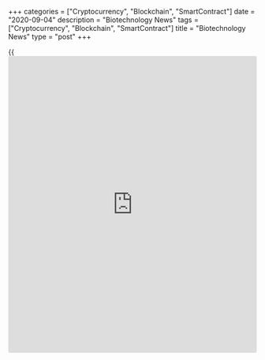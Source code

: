 +++
categories = ["Cryptocurrency", "Blockchain", "SmartContract"]
date = "2020-09-04"
description = "Biotechnology News"
tags = ["Cryptocurrency", "Blockchain", "SmartContract"]
title = "Biotechnology News"
type = "post"
+++

{{<iframe id="large-banner" src="https://www.bounty.group/#slide=2.0" width="100%" height="600" scrolling="no" style="border: 0px solid rgb(216, 221, 230); border-radius: 3px;">}}

![mylan fda recall 090220][1]

Generic and specialty pharma company Mylan N.V. said its U.S.-based
business Mylan Institutional LLC recalled four lots of Amiodarone HCl
Injection, USP and Tranexamic Acid Injection, USP for potential
interchanging of cartons, according to the U.S. Food and Drug
Administration or FDA.

![treehousefoods sept02][2]

TreeHouse Foods, Inc. has recalled certain Chewy Granola Bars sold under
the brand name Signature Select, citing misbranding and the presence of
undeclared peanut, a known allergen. The recall involves 18 Count / 15.2
oz package of Signature Select Chewy Granola Bars - Chocolate Chip with
UPC Number 2113028363 and best if used by date of January 21, 2021.

![fritolay aug26][3]

Frito-Lay North America, the convenient foods division of PepsiCo, Inc.,
has recalled Lay's Barbecue Flavored Potato Chips citing the presence of
undeclared milk, a known allergen. According to the U.S. Food and Drug
Administration, the recall was initiated after it was discovered that
certain bags of Lay's Barbecue Flavored Potato Chips were inadvertently
filled with another flavor.

![peaches aug21][4]

Retailers Target Inc. and Aldi are recalling peaches after they were
linked to multistate outbreak of Salmonella Enteritidis infection that
sickened at least 68 people in nine states. The recalls follow food
safety warnings by the Food & Drug Administration, the Centers for
Disease Control and Prevention, as well as state health officials
against the consumption of fresh, whole peaches

   1. cdn.rtt[news](https://www.letsplayfx.com/blog/forex-news-website/).com/articleimages/ustopstories/2020/september/mylan-fda-recall-090220.jpg (mylan fda recall 090220)
   2. cdn.rtt[news](https://www.letsplayfx.com/blog/forex-news-website/).com/articleimages/ustopstories/2020/september/treehousefoods-sept02.jpg (treehousefoods sept02)
   3. cdn.rtt[news](https://www.letsplayfx.com/blog/forex-news-website/).com/articleimages/ustopstories/2020/august/fritolay-aug26.jpg (fritolay aug26)
   4. cdn.rtt[news](https://www.letsplayfx.com/blog/forex-news-website/).com/articleimages/ustopstories/2020/august/peaches-aug21.jpg (peaches aug21)